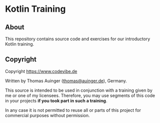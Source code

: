 # Kotlin Training

## About

This repository contains source code and exercises for our introductory Kotlin training.

## Copyright

Copyright https://www.codevibe.de

Written by Thomas Auinger (thomas@auinger.de), Germany.

This source is intended to be used in conjunction with a training given by me or one of my licensees. Therefore, you
may use segments of this code in your projects **if you took part in such a training**.

In any case it is not permitted to reuse all or parts of this project for commercial purposes without permission.
